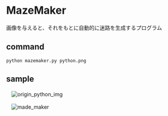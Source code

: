 # MazeMaker
画像を与えると、それをもとに自動的に迷路を生成するプログラム

## command
 `python mazemaker.py python.png `
 
## sample
　![origin_python_img](http://imgur.com/DCwWo9c.jpg "origin_python_img")
 
　![made_maker](http://imgur.com/HknwobT.jpg "made_maker")

